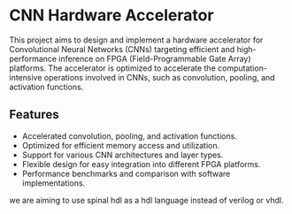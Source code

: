 # CNN Hardware Accelerator

This project aims to design and implement a hardware accelerator for Convolutional Neural Networks (CNNs) targeting efficient and high-performance inference on FPGA (Field-Programmable Gate Array) platforms. The accelerator is optimized to accelerate the computation-intensive operations involved in CNNs, such as convolution, pooling, and activation functions.

## Features

- Accelerated convolution, pooling, and activation functions.
- Optimized for efficient memory access and utilization.
- Support for various CNN architectures and layer types.
- Flexible design for easy integration into different FPGA platforms.
- Performance benchmarks and comparison with software implementations.


we are aiming to use spinal hdl as a hdl language instead of verilog or vhdl.